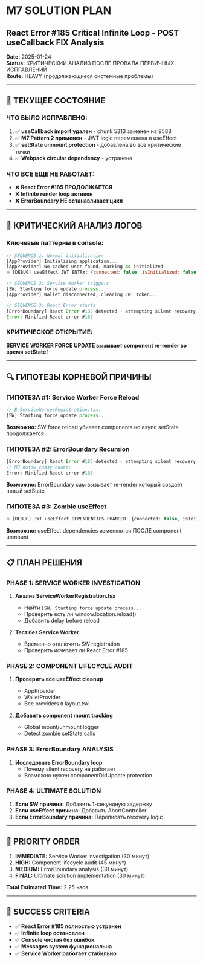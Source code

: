 # M7 SOLUTION PLAN
## React Error #185 Critical Infinite Loop - POST useCallback FIX Analysis

**Date:** 2025-01-24  
**Status:** КРИТИЧЕСКИЙ АНАЛИЗ ПОСЛЕ ПРОВАЛА ПЕРВИЧНЫХ ИСПРАВЛЕНИЙ  
**Route:** HEAVY (продолжающиеся системные проблемы)  

---

## 🚨 **ТЕКУЩЕЕ СОСТОЯНИЕ**

### **ЧТО БЫЛО ИСПРАВЛЕНО:**
1. ✅ **useCallback import удален** - chunk 5313 заменен на 9588
2. ✅ **M7 Pattern 2 применен** - JWT logic перемещена в useEffect
3. ✅ **setState unmount protection** - добавлена во все критические точки
4. ✅ **Webpack circular dependency** - устранена

### **ЧТО ВСЕ ЕЩЕ НЕ РАБОТАЕТ:**
- ❌ **React Error #185 ПРОДОЛЖАЕТСЯ**
- ❌ **Infinite render loop активен**
- ❌ **ErrorBoundary НЕ останавливает цикл**

---

## 🎯 **КРИТИЧЕСКИЙ АНАЛИЗ ЛОГОВ**

### **Ключевые паттерны в console:**

```javascript
// SEQUENCE 1: Normal initialization
[AppProvider] Initializing application...
[AppProvider] No cached user found, marking as initialized
🔥 [DEBUG] useEffect JWT ENTRY: {connected: false, isInitialized: false}

// SEQUENCE 2: Service Worker triggers
[SW] Starting force update process...
[AppProvider] Wallet disconnected, clearing JWT token...

// SEQUENCE 3: React Error starts
[ErrorBoundary] React Error #185 detected - attempting silent recovery
Error: Minified React error #185
```

### **КРИТИЧЕСКОЕ ОТКРЫТИЕ:**
**SERVICE WORKER FORCE UPDATE вызывает component re-render во время setState!**

---

## 🔍 **ГИПОТЕЗЫ КОРНЕВОЙ ПРИЧИНЫ**

### **ГИПОТЕЗА #1: Service Worker Force Reload**
```typescript
// В ServiceWorkerRegistration.tsx:
[SW] Starting force update process...
```
**Возможно:** SW force reload убивает components но async setState продолжается

### **ГИПОТЕЗА #2: ErrorBoundary Recursion**  
```typescript
[ErrorBoundary] React Error #185 detected - attempting silent recovery
// НО потом сразу снова:
Error: Minified React error #185
```
**Возможно:** ErrorBoundary сам вызывает re-render который создает новый setState

### **ГИПОТЕЗА #3: Zombie useEffect**
```typescript
🔥 [DEBUG] JWT useEffect DEPENDENCIES CHANGED: {connected: false, isInitialized: true}
```
**Возможно:** useEffect dependencies изменяются ПОСЛЕ component unmount

---

## 📋 **ПЛАН РЕШЕНИЯ**

### **PHASE 1: SERVICE WORKER INVESTIGATION**
1. **Анализ ServiceWorkerRegistration.tsx**
   - Найти `[SW] Starting force update process...`
   - Проверить есть ли window.location.reload()
   - Добавить delay before reload

2. **Тест без Service Worker**
   - Временно отключить SW registration
   - Проверить исчезает ли React Error #185

### **PHASE 2: COMPONENT LIFECYCLE AUDIT**
1. **Проверить все useEffect cleanup**
   - AppProvider
   - WalletProvider  
   - Все providers в layout.tsx

2. **Добавить component mount tracking**
   - Global mount/unmount logger
   - Detect zombie setState calls

### **PHASE 3: ErrorBoundary ANALYSIS**
1. **Исследовать ErrorBoundary loop**
   - Почему silent recovery не работает
   - Возможно нужен componentDidUpdate protection

### **PHASE 4: ULTIMATE SOLUTION**
1. **Если SW причина:** Добавить 1-секундную задержку
2. **Если useEffect причина:** Добавить AbortController
3. **Если ErrorBoundary причина:** Переписать recovery logic

---

## 🎯 **PRIORITY ORDER**

1. **IMMEDIATE:** Service Worker investigation (30 минут)
2. **HIGH:** Component lifecycle audit (45 минут)  
3. **MEDIUM:** ErrorBoundary analysis (30 минут)
4. **FINAL:** Ultimate solution implementation (30 минут)

**Total Estimated Time:** 2.25 часа

---

## 🚨 **SUCCESS CRITERIA**

- ✅ **React Error #185 полностью устранен**
- ✅ **Infinite loop остановлен** 
- ✅ **Console чистая без ошибок**
- ✅ **Messages system функциональна**
- ✅ **Service Worker работает стабильно** 